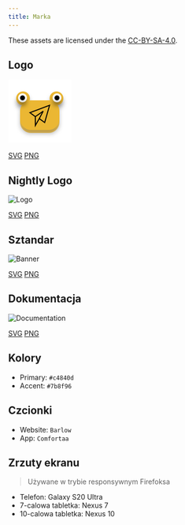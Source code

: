 ```yaml
---
title: Marka
---
```


These assets are licensed under the [CC-BY-SA-4.0](https://github.com/LinwoodDev/Butterfly/blob/develop/BRANDING_LICENSE).

## Logo

![Logo](/img/logo.svg)

[SVG](/img/logo.svg) [PNG](/img/logo.png)

## Nightly Logo

![Logo](/img/nightly.svg)

[SVG](/img/nightly.svg) [PNG](/img/nightly.png)

## Sztandar

![Banner](/img/banner.svg)

[SVG](/img/banner.svg) [PNG](/img/banner.png)

## Dokumentacja

![Documentation](/img/docs.svg)

[SVG](/img/docs.svg) [PNG](/img/docs.png)

## Kolory

- Primary: `#c4840d`
- Accent: `#7b8f96`

## Czcionki

- Website: `Barlow`
- App: `Comfortaa`

## Zrzuty ekranu

> Używane w trybie responsywnym Firefoksa

- Telefon: Galaxy S20 Ultra
- 7-calowa tabletka: Nexus 7
- 10-calowa tabletka: Nexus 10
